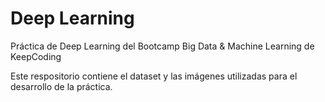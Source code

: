 # Deep Learning
Práctica de Deep Learning del Bootcamp Big Data &amp; Machine Learning de KeepCoding

Este respositorio contiene el dataset y las imágenes utilizadas para el desarrollo de la práctica.
